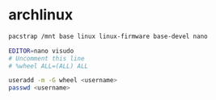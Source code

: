 # archlinux

```bash
pacstrap /mnt base linux linux-firmware base-devel nano
```

```bash
EDITOR=nano visudo
# Uncomment this line
# %wheel ALL=(ALL) ALL
```

```bash
useradd -m -G wheel <username>
passwd <username>
```
